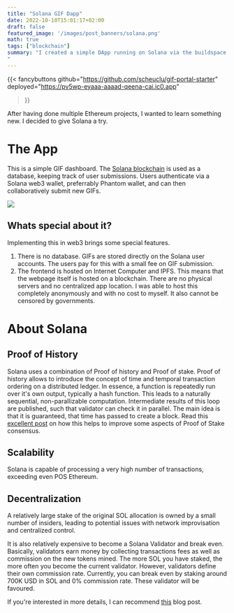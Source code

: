 ```yaml
---
title: "Solana GIF Dapp"
date: 2022-10-10T15:01:17+02:00
draft: false
featured_image: '/images/post_banners/solana.png'
math: true
tags: ["blockchain"]
summary: "I created a simple DApp running on Solana via the buildspace.so course.
"
---
```


{{< fancybuttons 
    github="https://github.com/scheuclu/gif-portal-starter"
    deployed="https://pv5wp-eyaaa-aaaad-qeena-cai.ic0.app"
>}}

<!-- {{% fancybuttons %}} -->

After having done multiple Ethereum projects, I wanted to learn something new. I decided to give Solana a try.

# The App

This is a simple GIF dashboard. The [Solana blockchain](www.solana.com) is used as a database, keeping track of user submissions.
Users authenticate via a Solana web3 wallet, preferrably Phantom wallet, and can then collaboratively submit new GIFs.

![](https://github.com/scheuclu/gif-portal-starter/blob/main/gif-portal.gif?raw=true)

## Whats special about it?

Implementing this in web3 brings some special features.

1. There is no database. GIFs are stored directly on the Solana user accounts. The users pay for this with a small fee on GIF submission.
2. The frontend is hosted on Internet Computer and IPFS. This means that the webpage itself is hosted on a blockchain. There are no physical servers and no centralized app location. I was able to host this completely anonymously and with no cost to myself. It also cannot be censored by governments.

# About Solana
## Proof of History
Solana uses a combination of Proof of history and Proof of stake.
Proof of history allows to introduce the concept of time and temporal transaction ordering on a distributed ledger.
In essence, a function is repeatedly run over it's own output, typically a hash function. This leads to a naturally sequential, non-parallizable computation. Intermediate results of this loop are published, such that validator can check it in parallel.
The main idea is that it is guaranteed, that time has passed to create a block.
Read this [excellent post](https://github.com/lsmod/proof-of-history-explained) on how this helps to improve some aspects of Proof of Stake consensus.
## Scalability
Solana is capable of processing a very high number of transactions, exceeding even POS Ethereum.

## Decentralization
A relatively large stake of the original SOL allocation is owned by a small number of insiders, leading to potential issues with network improvisation and centralized control.

It is also relatively expensive to become a Solana Validator and break even.
Basically, validators earn money by collecting transactions fees as well as commission on the new tokens mined. The more SOL you have staked, the more often you become the current validator.
However, validators define their own commission rate. Currently, you can break even by staking around 700K USD in SOL and 0% commission rate. These validator will be favoured.

If you're interested in more details, I can recommend [this](https://medium.com/@Cogent_Crypto/how-to-become-a-validator-on-solana-9dc4288107b7) blog post.